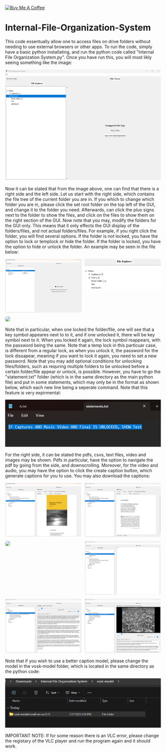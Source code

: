 <a href="https://www.buymeacoffee.com/randompers0" target="_blank"><img src="https://cdn.buymeacoffee.com/buttons/default-orange.png" alt="Buy Me A Coffee" height="41" width="174"></a>

# Internal-File-Organization-System
This code essentually allow one to access files on drive folders without needing to use external browsers or other apps. To run the code, simply have a basic python installating, and run the python code called "Internal File Organization System.py". Once you have run this, you will most likly seeing something like the image:

![alt text](https://github.com/DonNguyen123/Internal-File-Organization-System/blob/3cb258bd6787f8b25cebdbcf33a842ad17bcf1cb/Example%20Images/Open%20Default.png)

Now it can be stated that from the image above, one can find that there is a right side and the left side. Let us start with the right side, which contains the file tree of the current folder you are in. If you which to change which folder you are in, please click the set root folder on the top left of the GUI, and change it to the folder you need. Afterwards, can click the plus signs next to the folder to show the files, and click on the files to show them on the right section of the GUI. Now note that you may, modify the folders for the GUI only. This means that it only effects the GUI display of the folders/files, and not actual folders/files. For example, if you right click the folder, you will find several options. If the folder is not locked, you have the option to lock or templock or hide the folder. If the folder is locked, you have the option to hide or unlock the folder. An example may be seen in the file below:

<div style="display: flex; flex-wrap: wrap; gap: 10px;">
  <div style="flex: 1 1 200px;">
    <img src="https://github.com/DonNguyen123/Internal-File-Organization-System/blob/e50687bbac2ca95428ab36ab6f27a67514529189/Example%20Images/Example%20Lock.png" style="width: 100%; height: auto; border-radius: 5px;">
  </div>
  <div style="flex: 1 1 200px;">
    <img src="https://github.com/DonNguyen123/Internal-File-Organization-System/blob/b6de0b1b65fad6f423e06919c8121b0b01ae34e6/Example%20Images/Unlocked%20Folders%20With%20Statements.png" style="width: 100%; height: auto; border-radius: 5px;">
  </div>
  <div style="flex: 1 1 200px;">
    <img src="(https://github.com/DonNguyen123/Internal-File-Organization-System/blob/b6de0b1b65fad6f423e06919c8121b0b01ae34e6/Example%20Images/Locked%20Folders.png" style="width: 100%; height: auto; border-radius: 5px;">
  </div>
</div>

Note that in particular, when one locked the folder/file, one will see that a key symbol appeares next to to it, and if one unlocked it, there will be key symbol next to it. When you locked it again, the lock symbol reappears, with the password being the same. Note that a temp lock in this particuar case, is different from a regular lock, as when you unlock it, the password for the lock dissapear, meaning if you want to lock it again, you need to set a new password. Note that you may add optional conditions for unlocking files/folders, such as requring multiple folders to be unlocked before a certain folder/file appear or unlock, is possible. However, you have to go the "statement.txt" folder (which is in the same directory as the main python file) and put in some statements, which may only be in the format as shown below, which each new line being a seperate command. Note that this feature is very expirmental:

![alt text](https://github.com/DonNguyen123/Internal-File-Organization-System/blob/1e6bf3d33cc55bd8acd390dccf84ff01f2f96684/Example%20Images/Statements.png)

For the right side, it can be stated the pdfs, csvs, text files, video and images may be shown. Pdfs in particular, have the option to navigate the pdf by going from the side, and downscrolling. Moreover, for the video and audio, you may have the option to click the create caption button, which generate captions for you to use. You may also download the captions:

<div style="display: flex; flex-wrap: wrap; gap: 10px;">
  <div style="flex: 1 1 200px;">
    <img src="https://github.com/DonNguyen123/Internal-File-Organization-System/blob/b6de0b1b65fad6f423e06919c8121b0b01ae34e6/Example%20Images/Down%20Scroll%20PDF.png" style="width: 100%; height: auto; border-radius: 5px;">
  </div>
  <div style="flex: 1 1 200px;">
    <img src="https://github.com/DonNguyen123/Internal-File-Organization-System/blob/b6de0b1b65fad6f423e06919c8121b0b01ae34e6/Example%20Images/Side%20Scroll%20PDF.png" style="width: 100%; height: auto; border-radius: 5px;">
  </div>
  <div style="flex: 1 1 200px;">
    <img src="(https://github.com/DonNguyen123/Internal-File-Organization-System/blob/b6de0b1b65fad6f423e06919c8121b0b01ae34e6/Example%20Images/CSV%20Example.png" style="width: 100%; height: auto; border-radius: 5px;">
  </div>
  <div style="flex: 1 1 200px;">
    <img src="https://github.com/DonNguyen123/Internal-File-Organization-System/blob/b6de0b1b65fad6f423e06919c8121b0b01ae34e6/Example%20Images/Text%20Example.png" style="width: 100%; height: auto; border-radius: 5px;">
  </div>
  <div style="flex: 1 1 200px;">
    <img src="https://github.com/DonNguyen123/Internal-File-Organization-System/blob/b6de0b1b65fad6f423e06919c8121b0b01ae34e6/Example%20Images/Sound%20Example.png" style="width: 100%; height: auto; border-radius: 5px;">
  </div>
  <div style="flex: 1 1 200px;">
    <img src="https://github.com/DonNguyen123/Internal-File-Organization-System/blob/b6de0b1b65fad6f423e06919c8121b0b01ae34e6/Example%20Images/Video%20Example.png" style="width: 100%; height: auto; border-radius: 5px;">
  </div>
</div>

Note that if you wish to use a better caption model, please change the model in the vosk-model folder, which is located in the same directory as the python code:

![alt text](https://github.com/DonNguyen123/Internal-File-Organization-System/blob/e50687bbac2ca95428ab36ab6f27a67514529189/Example%20Images/Vosk%20Model%20Link.png)

IMPORTANT NOTE: If for some reason there is an VLC error, please change the registary of the VLC player and run the program again and it should work.

